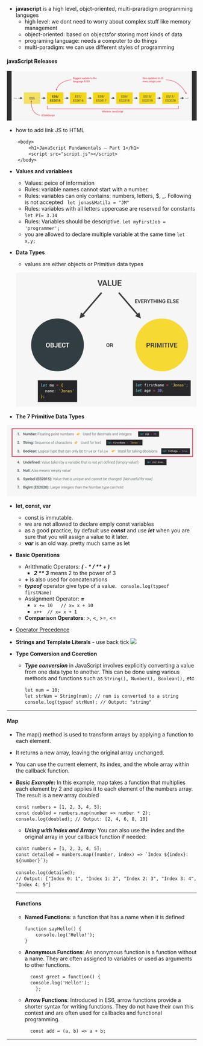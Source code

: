 
+ **javascript** is a high level, objct-oriented, multi-praradigm programming languges
  + high level: we dont need to worry about complex stuff like memory management
  + object-oriented: based on objectsfor storing most kinds of data
  + programing language: needs a computer to do things
  + multi-paradigm: we can use different styles of programming

#### javaScript Releases
![Release](./JavaScript_Assets/javascript_releases.png)

+ how to add link JS to HTML
```
    <body>
        <h1>JavaScript Fundamentals – Part 1</h1>
        <script src="script.js"></script>
    </body>
```

+ **Values and variablees**
  + Values: peice of information
  + Rules: variable names cannot start with a number.
  + Rules: variables can only contains: numbers, letters, $, _. Following is not accepted  ``` let jonas&Matila = "JM"```
  + Rules: variables with all letters uppercase are reserved for constants    ```let PI= 3.14```
  + Rules: Variables should be descriptive.  ```let myFirstJob = 'programmer';```
  + you are allowed to declare multiple variable at the same time ``let x,y; ``

+ **Data Types**
  + values are either objects or Primitive data types
  
  ![dataTypes](./JavaScript_Assets/dataTypes.png)

+ **The 7 Primitive Data Types**

![7PrimitivedataTypes](./JavaScript_Assets/SevenPrimitiveDataTypes.png)

+ **let, const, var**
  + const is immutable. 
  + we are not allowed to declare emply const variables
  + as a good practice, by default use ***const*** and use ***let*** when you are sure that you will assign a value to it later.
  + ***var*** is an old way. pretty much same as let


+ **Basic Operations**
  + Aritthmatic Operators: ***( - * / ** + )***
    + ***2 ** 3*** means 2 to the power of 3
  + ***+*** is also used for concatenations
  + ***typeof*** operator give type of a value. ``` console.log(typeof firstName)```
  + Assignment Operator: ***=***
    + ``x += 10   // x= x + 10`` 
    + ``x++  // x= x + 1`` 
  + **Comparison Operators**:  >, <, >=, <= 
+ [Operator Precedence](https://developer.mozilla.org/en-US/docs/Web/JavaScript/Reference/Operators/Operator_precedence)


+ **Strings and Template Literals** - use back tick
  ![](./JavaScript_Assets//StringTemplate.png)

+ **Type Conversion and Coerction**
  + ***Type conversion*** in JavaScript involves explicitly converting a value from one data type to another. This can be done using various methods and functions such as ```String(), Number(), Boolean(),``` etc
    ```
    let num = 10;
    let strNum = String(num); // num is converted to a string
    console.log(typeof strNum); // Output: "string"
    ```
---
#### Map
* The map() method is used to transform arrays by applying a function to each element.
* It returns a new array, leaving the original array unchanged.
* You can use the current element, its index, and the whole array within the callback function.
* ***Basic Example:*** In this example, map takes a function that multiplies each element by 2 and applies it to each element of the numbers array. The result is a new array doubled
  ```
  const numbers = [1, 2, 3, 4, 5];
  const doubled = numbers.map(number => number * 2);
  console.log(doubled); // Output: [2, 4, 6, 8, 10]
  ```

  * ***Using with Index and Array:*** You can also use the index and the original array in your callback function if needed:
  ```
  const numbers = [1, 2, 3, 4, 5];
  const detailed = numbers.map((number, index) => `Index ${index}: ${number}`);

  console.log(detailed); 
  // Output: ["Index 0: 1", "Index 1: 2", "Index 2: 3", "Index 3: 4", "Index 4: 5"]
  ```

  ----

  #### Functions

  * **Named Functions**: a function that has a name when it is defined
    ```
    function sayHello() {
        console.log('Hello!');
    }
    ```

  * **Anonymous Functions**: An anonymous function is a function without a name. They are often assigned to variables or used as arguments to other functions.
    ```
      const greet = function() {
      console.log('Hello!');
        };
    ```
  
  * **Arrow Functions**: Introduced in ES6, arrow functions provide a shorter syntax for writing functions. They do not have their own this context and are often used for callbacks and functional programming.
    ```
      const add = (a, b) => a + b;
    ```
---

